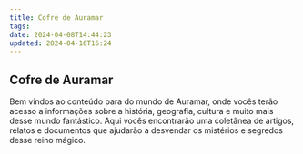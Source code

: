 ```yaml
---
title: Cofre de Auramar
tags:
date: 2024-04-08T14:44:23
updated: 2024-04-16T16:24
---
```


## Cofre de Auramar

Bem vindos ao conteúdo para do mundo de Auramar, onde vocês terão acesso a informações sobre a história, geografia, cultura e muito mais desse mundo fantástico. Aqui vocês encontrarão uma coletânea de artigos, relatos e documentos que ajudarão a desvendar os mistérios e segredos desse reino mágico.
